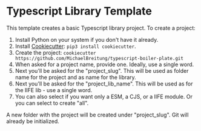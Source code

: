 # Typescript Library Template

This template creates a basic Typescript library project.
To create a project:

1) Install Python on your system if you don't have it already.
2) Install [Cookiecutter](https://www.cookiecutter.io/): `pip3 install cookiecutter`.
3) Create the project: `cookiecutter https://github.com/MichaelBreitung/typescript-boiler-plate.git`
4) When asked for a project name, provide one. Ideally, use a single word.
5) Next you'll be asked for the "project_slug". This will be used as folder name for the project and as name for the library.
6) Next you'll be asked for the "project_lib_name". This will be used as for the IIFE lib - use a single word.
7) You can also select if you want only a ESM, a CJS, or a IIFE module. Or you can select to create "all".

A new folder with the project will be created under "project_slug".
Git will already be initialized.